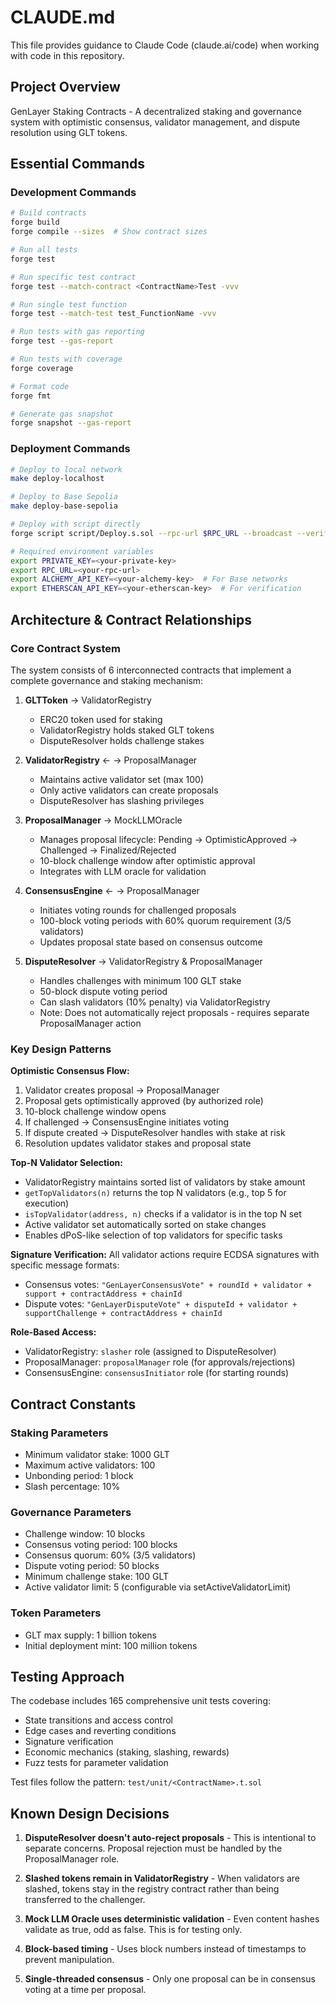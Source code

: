 # CLAUDE.md

This file provides guidance to Claude Code (claude.ai/code) when working with code in this repository.

## Project Overview

GenLayer Staking Contracts - A decentralized staking and governance system with optimistic consensus, validator management, and dispute resolution using GLT tokens.

## Essential Commands

### Development Commands
```bash
# Build contracts
forge build
forge compile --sizes  # Show contract sizes

# Run all tests
forge test

# Run specific test contract
forge test --match-contract <ContractName>Test -vvv

# Run single test function
forge test --match-test test_FunctionName -vvv

# Run tests with gas reporting
forge test --gas-report

# Run tests with coverage
forge coverage

# Format code
forge fmt

# Generate gas snapshot
forge snapshot --gas-report
```

### Deployment Commands
```bash
# Deploy to local network
make deploy-localhost

# Deploy to Base Sepolia
make deploy-base-sepolia

# Deploy with script directly
forge script script/Deploy.s.sol --rpc-url $RPC_URL --broadcast --verify

# Required environment variables
export PRIVATE_KEY=<your-private-key>
export RPC_URL=<your-rpc-url>
export ALCHEMY_API_KEY=<your-alchemy-key>  # For Base networks
export ETHERSCAN_API_KEY=<your-etherscan-key>  # For verification
```

## Architecture & Contract Relationships

### Core Contract System
The system consists of 6 interconnected contracts that implement a complete governance and staking mechanism:

1. **GLTToken** → ValidatorRegistry
   - ERC20 token used for staking
   - ValidatorRegistry holds staked GLT tokens
   - DisputeResolver holds challenge stakes

2. **ValidatorRegistry** ← → ProposalManager
   - Maintains active validator set (max 100)
   - Only active validators can create proposals
   - DisputeResolver has slashing privileges

3. **ProposalManager** → MockLLMOracle
   - Manages proposal lifecycle: Pending → OptimisticApproved → Challenged → Finalized/Rejected
   - 10-block challenge window after optimistic approval
   - Integrates with LLM oracle for validation

4. **ConsensusEngine** ← → ProposalManager
   - Initiates voting rounds for challenged proposals
   - 100-block voting periods with 60% quorum requirement (3/5 validators)
   - Updates proposal state based on consensus outcome

5. **DisputeResolver** → ValidatorRegistry & ProposalManager
   - Handles challenges with minimum 100 GLT stake
   - 50-block dispute voting period
   - Can slash validators (10% penalty) via ValidatorRegistry
   - Note: Does not automatically reject proposals - requires separate ProposalManager action

### Key Design Patterns

**Optimistic Consensus Flow:**
1. Validator creates proposal → ProposalManager
2. Proposal gets optimistically approved (by authorized role)
3. 10-block challenge window opens
4. If challenged → ConsensusEngine initiates voting
5. If dispute created → DisputeResolver handles with stake at risk
6. Resolution updates validator stakes and proposal state

**Top-N Validator Selection:**
- ValidatorRegistry maintains sorted list of validators by stake amount
- `getTopValidators(n)` returns the top N validators (e.g., top 5 for execution)
- `isTopValidator(address, n)` checks if a validator is in the top N set
- Active validator set automatically sorted on stake changes
- Enables dPoS-like selection of top validators for specific tasks

**Signature Verification:**
All validator actions require ECDSA signatures with specific message formats:
- Consensus votes: `"GenLayerConsensusVote" + roundId + validator + support + contractAddress + chainId`
- Dispute votes: `"GenLayerDisputeVote" + disputeId + validator + supportChallenge + contractAddress + chainId`

**Role-Based Access:**
- ValidatorRegistry: `slasher` role (assigned to DisputeResolver)
- ProposalManager: `proposalManager` role (for approvals/rejections)
- ConsensusEngine: `consensusInitiator` role (for starting rounds)

## Contract Constants

### Staking Parameters
- Minimum validator stake: 1000 GLT
- Maximum active validators: 100
- Unbonding period: 1 block
- Slash percentage: 10%

### Governance Parameters
- Challenge window: 10 blocks
- Consensus voting period: 100 blocks
- Consensus quorum: 60% (3/5 validators)
- Dispute voting period: 50 blocks
- Minimum challenge stake: 100 GLT
- Active validator limit: 5 (configurable via setActiveValidatorLimit)

### Token Parameters
- GLT max supply: 1 billion tokens
- Initial deployment mint: 100 million tokens

## Testing Approach

The codebase includes 165 comprehensive unit tests covering:
- State transitions and access control
- Edge cases and reverting conditions
- Signature verification
- Economic mechanics (staking, slashing, rewards)
- Fuzz tests for parameter validation

Test files follow the pattern: `test/unit/<ContractName>.t.sol`

## Known Design Decisions

1. **DisputeResolver doesn't auto-reject proposals** - This is intentional to separate concerns. Proposal rejection must be handled by the ProposalManager role.

2. **Slashed tokens remain in ValidatorRegistry** - When validators are slashed, tokens stay in the registry contract rather than being transferred to the challenger.

3. **Mock LLM Oracle uses deterministic validation** - Even content hashes validate as true, odd as false. This is for testing only.

4. **Block-based timing** - Uses block numbers instead of timestamps to prevent manipulation.

5. **Single-threaded consensus** - Only one proposal can be in consensus voting at a time per proposal.